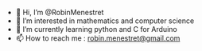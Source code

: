 - 👋 Hi, I’m @RobinMenestret
- 👀 I’m interested in mathematics and computer science
- 🌱 I’m currently learning python and C for Arduino
- 📫 How to reach me : robin.menestret@gmail.com

<!---
RobinMenestret/RobinMenestret is a ✨ special ✨ repository because its `README.md` (this file) appears on your GitHub profile.
You can click the Preview link to take a look at your changes.
--->
